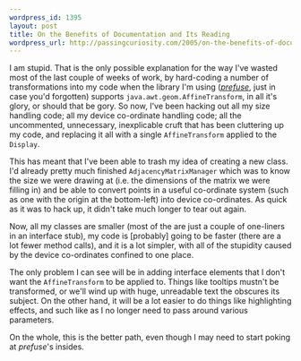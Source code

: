 ```yaml
--- 
wordpress_id: 1395
layout: post
title: On the Benefits of Documentation and Its Reading
wordpress_url: http://passingcuriosity.com/2005/on-the-benefits-of-documentation-and-its-reading/
---
```


I am stupid. That is the only possible explanation for the way I've wasted
most of the last couple of weeks of work, by hard-coding a number of
transformations into my code when the library I'm using (*[prefuse][1]*, just
in case you'd forgotten) supports `java.awt.geom.AffineTransform`, in all it's
glory, or should that be gory. So now, I've been hacking out all my size
handling code; all my device co-ordinate handling code; all the uncommented,
unnecessary, inexplicable cruft that has been cluttering up my code, and
replacing it all with a single `AffineTransform` applied to the `Display`.

[1]: http://prefuse.org/

This has meant that I've been able to trash my idea of creating a new class.
I'd already pretty much finished `AdjacencyMatrixManager` which was to know
the size we were drawing at (i.e. the dimensions of the matrix we were filling
in) and be able to convert points in a useful co-ordinate system (such as one
with the origin at the bottom-left) into device co-ordinates. As quick as it
was to hack up, it didn't take much longer to tear out again.

Now, all my classes are smaller (most of the are just a couple of one-liners
in an interface stub), my code is [probably] going to be faster (there are a
lot fewer method calls), and it is a lot simpler, with all of the stupidity
caused by the device co-ordinates confined to one place.

The only problem I can see will be in adding interface elements that I don't
want the `AffineTransform` to be applied to. Things like tooltips mustn't be
transformed, or we'll wind up with huge, unreadable text the obscures its
subject. On the other hand, it will be a lot easier to do things like
highlighting effects, and such like as I no longer need to pass around various
parameters.

On the whole, this is the better path, even though I may need to start poking
at *prefuse*'s insides.
